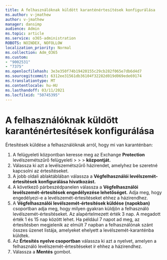 ```yaml
---
title: A felhasználóknak küldött karanténértesítések konfigurálása
ms.author: v-jmathew
author: v-jmathew
manager: dansimp
audience: Admin
ms.topic: article
ms.service: o365-administration
ROBOTS: NOINDEX, NOFOLLOW
localization_priority: Normal
ms.collection: Adm_O365
ms.custom:
- "9002531"
- "7375"
ms.openlocfilehash: 3e3e350f74b19420155c29cb282f065e7db6d4d7
ms.sourcegitcommit: 6312ee31561db36104f32282d019d069ede69174
ms.translationtype: MT
ms.contentlocale: hu-HU
ms.lasthandoff: 03/11/2021
ms.locfileid: "50745395"
---
```

# <a name="configure-quarantine-notifications-sent-to-users"></a>A felhasználóknak küldött karanténértesítések konfigurálása

Értesítések küldése a felhasználóknak arról, hogy mi van karanténban:

1. A felügyeleti központban keresse meg az Exchange **Protection** levélszemétszűrő felügyeleti  >    >    >  **központját.**
2. Válassza ki azt a levélszemétszűrő házirendet, amelyhez be szeretné kapcsolni az értesítéseket.
3. A jobb oldali ablaktáblában válassza a **Végfelhasználói levélszemét-értesítések konfigurálása hivatkozást.**
4. A következő párbeszédpanelen válassza a **Végfelhasználói levélszemét-értesítések engedélyezése lehetőséget.** Adja meg, hogy engedélyezi-e a levélszemét-értesítéseket ehhez a házirendhez.
5. A **Végfelhasználói levélszemét-értesítések küldése (napokban)** csoportban adja meg, hogy milyen gyakran küldjön a felhasználó levélszemét-értesítéseket. Az alapértelmezett érték 3 nap. A megadott érték 1 és 15 nap között lehet. Ha például 7 napot ad meg, az értesítésben megjelenik az elmúlt 7 napban a felhasználónak szánt összes üzenet listája, amelyeket ehelyett a levélszemét-karanténba küldtek.
6. Az **Értesítés nyelve csoportban** válassza ki azt a nyelvet, amelyen a felhasználó levélszemét-értesítéseket ír ehhez a házirendhez.
7. Válassza a **Mentés** gombot.
